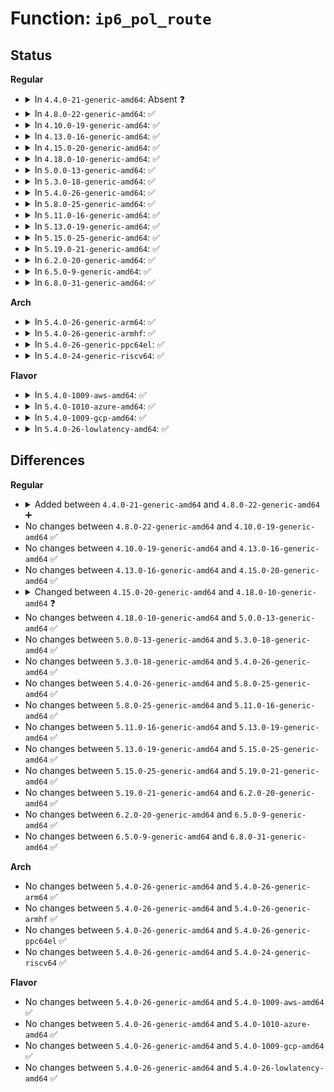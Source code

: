# Function: <code>ip6_pol_route</code>

## Status
<b>Regular</b>
<ul>
<li>
<details>
<summary>In <code>4.4.0-21-generic-amd64</code>: Absent ❓</summary>

```json
{
  "name": "ip6_pol_route",
  "collision_type": "Unique Static",
  "inline_type": "Selective",
  "funcs": [
    {
      "addr": 18446744071587059872,
      "name": "ip6_pol_route",
      "external": false,
      "loc": "net/ipv6/route.c:1040",
      "file": "net/ipv6/route.c",
      "inline": "not declared, inlined",
      "caller_inline": [],
      "caller_func": [
        "net/ipv6/route.c:ip6_pol_route_input",
        "net/ipv6/route.c:ip6_pol_route_output"
      ]
    }
  ],
  "symbols": [
    {
      "addr": 18446744071587059872,
      "name": "ip6_pol_route.isra.39",
      "section": ".text",
      "bind": "STB_LOCAL",
      "size": 1526
    }
  ]
}
```
</details>
</li>
<li>
<details>
<summary>In <code>4.8.0-22-generic-amd64</code>: ✅</summary>

```c
struct rt6_info * ip6_pol_route(struct net * net, struct fib6_table * table, int oif, struct flowi6 * fl6, int flags)
```

```json
{
  "name": "ip6_pol_route",
  "collision_type": "Unique Global",
  "inline_type": "No",
  "funcs": [
    {
      "addr": 18446744071587511552,
      "name": "ip6_pol_route",
      "external": true,
      "loc": "net/ipv6/route.c:1045",
      "file": "net/ipv6/route.c",
      "inline": "seen, unknown",
      "caller_inline": [],
      "caller_func": [
        "net/ipv6/route.c:ip6_route_info_create",
        "net/ipv6/route.c:ip6_pol_route_output",
        "net/ipv6/route.c:ip6_pol_route_input"
      ]
    }
  ],
  "symbols": [
    {
      "addr": 18446744071587511552,
      "name": "ip6_pol_route",
      "section": ".text",
      "bind": "STB_GLOBAL",
      "size": 1880
    }
  ]
}
```
</details>
</li>
<li>
<details>
<summary>In <code>4.10.0-19-generic-amd64</code>: ✅</summary>

```c
struct rt6_info * ip6_pol_route(struct net * net, struct fib6_table * table, int oif, struct flowi6 * fl6, int flags)
```

```json
{
  "name": "ip6_pol_route",
  "collision_type": "Unique Global",
  "inline_type": "No",
  "funcs": [
    {
      "addr": 18446744071587715696,
      "name": "ip6_pol_route",
      "external": true,
      "loc": "net/ipv6/route.c:1048",
      "file": "net/ipv6/route.c",
      "inline": "seen, unknown",
      "caller_inline": [],
      "caller_func": [
        "net/ipv6/route.c:ip6_route_info_create",
        "net/ipv6/route.c:ip6_pol_route_output",
        "net/ipv6/route.c:ip6_pol_route_input"
      ]
    }
  ],
  "symbols": [
    {
      "addr": 18446744071587715696,
      "name": "ip6_pol_route",
      "section": ".text",
      "bind": "STB_GLOBAL",
      "size": 1880
    }
  ]
}
```
</details>
</li>
<li>
<details>
<summary>In <code>4.13.0-16-generic-amd64</code>: ✅</summary>

```c
struct rt6_info * ip6_pol_route(struct net * net, struct fib6_table * table, int oif, struct flowi6 * fl6, int flags)
```

```json
{
  "name": "ip6_pol_route",
  "collision_type": "Unique Global",
  "inline_type": "No",
  "funcs": [
    {
      "addr": 18446744071587868640,
      "name": "ip6_pol_route",
      "external": true,
      "loc": "net/ipv6/route.c:1070",
      "file": "net/ipv6/route.c",
      "inline": "seen, unknown",
      "caller_inline": [],
      "caller_func": [
        "net/ipv6/route.c:ip6_route_info_create",
        "net/ipv6/route.c:ip6_pol_route_output",
        "net/ipv6/route.c:ip6_pol_route_input"
      ]
    }
  ],
  "symbols": [
    {
      "addr": 18446744071587868640,
      "name": "ip6_pol_route",
      "section": ".text",
      "bind": "STB_GLOBAL",
      "size": 2176
    }
  ]
}
```
</details>
</li>
<li>
<details>
<summary>In <code>4.15.0-20-generic-amd64</code>: ✅</summary>

```c
struct rt6_info * ip6_pol_route(struct net * net, struct fib6_table * table, int oif, struct flowi6 * fl6, int flags)
```

```json
{
  "name": "ip6_pol_route",
  "collision_type": "Unique Global",
  "inline_type": "No",
  "funcs": [
    {
      "addr": 18446744071588404032,
      "name": "ip6_pol_route",
      "external": true,
      "loc": "net/ipv6/route.c:1679",
      "file": "net/ipv6/route.c",
      "inline": "seen, unknown",
      "caller_inline": [],
      "caller_func": [
        "net/ipv6/route.c:ip6_route_info_create",
        "net/ipv6/route.c:ip6_pol_route_output",
        "net/ipv6/route.c:ip6_pol_route_input",
        "net/ipv6/seg6_local.c:lookup_nexthop"
      ]
    }
  ],
  "symbols": [
    {
      "addr": 18446744071588404032,
      "name": "ip6_pol_route",
      "section": ".text",
      "bind": "STB_GLOBAL",
      "size": 2452
    }
  ]
}
```
</details>
</li>
<li>
<details>
<summary>In <code>4.18.0-10-generic-amd64</code>: ✅</summary>

```c
struct rt6_info * ip6_pol_route(struct net * net, struct fib6_table * table, int oif, struct flowi6 * fl6, const struct sk_buff * skb, int flags)
```

```json
{
  "name": "ip6_pol_route",
  "collision_type": "Unique Global",
  "inline_type": "No",
  "funcs": [
    {
      "addr": 18446744071588766912,
      "name": "ip6_pol_route",
      "external": true,
      "loc": "net/ipv6/route.c:1850",
      "file": "net/ipv6/route.c",
      "inline": "seen, unknown",
      "caller_inline": [],
      "caller_func": [
        "net/ipv6/route.c:ip6_pol_route_output",
        "net/ipv6/route.c:ip6_pol_route_input",
        "net/ipv6/seg6_local.c:seg6_lookup_nexthop"
      ]
    }
  ],
  "symbols": [
    {
      "addr": 18446744071588766912,
      "name": "ip6_pol_route",
      "section": ".text",
      "bind": "STB_GLOBAL",
      "size": 903
    }
  ]
}
```
</details>
</li>
<li>
<details>
<summary>In <code>5.0.0-13-generic-amd64</code>: ✅</summary>

```c
struct rt6_info * ip6_pol_route(struct net * net, struct fib6_table * table, int oif, struct flowi6 * fl6, const struct sk_buff * skb, int flags)
```

```json
{
  "name": "ip6_pol_route",
  "collision_type": "Unique Global",
  "inline_type": "No",
  "funcs": [
    {
      "addr": 18446744071588987040,
      "name": "ip6_pol_route",
      "external": true,
      "loc": "net/ipv6/route.c:1841",
      "file": "net/ipv6/route.c",
      "inline": "seen, unknown",
      "caller_inline": [],
      "caller_func": [
        "net/ipv6/route.c:ip6_pol_route_output",
        "net/ipv6/route.c:ip6_pol_route_input",
        "net/ipv6/seg6_local.c:seg6_lookup_nexthop"
      ]
    }
  ],
  "symbols": [
    {
      "addr": 18446744071588987040,
      "name": "ip6_pol_route",
      "section": ".text",
      "bind": "STB_GLOBAL",
      "size": 903
    }
  ]
}
```
</details>
</li>
<li>
<details>
<summary>In <code>5.3.0-18-generic-amd64</code>: ✅</summary>

```c
struct rt6_info * ip6_pol_route(struct net * net, struct fib6_table * table, int oif, struct flowi6 * fl6, const struct sk_buff * skb, int flags)
```

```json
{
  "name": "ip6_pol_route",
  "collision_type": "Unique Global",
  "inline_type": "No",
  "funcs": [
    {
      "addr": 18446744071589436272,
      "name": "ip6_pol_route",
      "external": true,
      "loc": "net/ipv6/route.c:2182",
      "file": "net/ipv6/route.c",
      "inline": "seen, unknown",
      "caller_inline": [],
      "caller_func": [
        "net/ipv6/route.c:ip6_pol_route_output",
        "net/ipv6/route.c:ip6_pol_route_input",
        "net/ipv6/seg6_local.c:seg6_lookup_nexthop"
      ]
    }
  ],
  "symbols": [
    {
      "addr": 18446744071589436272,
      "name": "ip6_pol_route",
      "section": ".text",
      "bind": "STB_GLOBAL",
      "size": 751
    }
  ]
}
```
</details>
</li>
<li>
<details>
<summary>In <code>5.4.0-26-generic-amd64</code>: ✅</summary>

```c
struct rt6_info * ip6_pol_route(struct net * net, struct fib6_table * table, int oif, struct flowi6 * fl6, const struct sk_buff * skb, int flags)
```

```json
{
  "name": "ip6_pol_route",
  "collision_type": "Unique Global",
  "inline_type": "No",
  "funcs": [
    {
      "addr": 18446744071589660640,
      "name": "ip6_pol_route",
      "external": true,
      "loc": "net/ipv6/route.c:2188",
      "file": "net/ipv6/route.c",
      "inline": "seen, unknown",
      "caller_inline": [],
      "caller_func": [
        "net/ipv6/route.c:ip6_pol_route_output",
        "net/ipv6/route.c:ip6_pol_route_input",
        "net/ipv6/seg6_local.c:seg6_lookup_nexthop"
      ]
    }
  ],
  "symbols": [
    {
      "addr": 18446744071589660640,
      "name": "ip6_pol_route",
      "section": ".text",
      "bind": "STB_GLOBAL",
      "size": 751
    }
  ]
}
```
</details>
</li>
<li>
<details>
<summary>In <code>5.8.0-25-generic-amd64</code>: ✅</summary>

```c
struct rt6_info * ip6_pol_route(struct net * net, struct fib6_table * table, int oif, struct flowi6 * fl6, const struct sk_buff * skb, int flags)
```

```json
{
  "name": "ip6_pol_route",
  "collision_type": "Unique Global",
  "inline_type": "No",
  "funcs": [
    {
      "addr": 18446744071590673360,
      "name": "ip6_pol_route",
      "external": true,
      "loc": "net/ipv6/route.c:2210",
      "file": "net/ipv6/route.c",
      "inline": "seen, unknown",
      "caller_inline": [],
      "caller_func": [
        "net/ipv6/route.c:ip6_pol_route_output",
        "net/ipv6/route.c:ip6_pol_route_input",
        "net/ipv6/seg6_local.c:seg6_lookup_any_nexthop"
      ]
    }
  ],
  "symbols": [
    {
      "addr": 18446744071590673360,
      "name": "ip6_pol_route",
      "section": ".text",
      "bind": "STB_GLOBAL",
      "size": 737
    }
  ]
}
```
</details>
</li>
<li>
<details>
<summary>In <code>5.11.0-16-generic-amd64</code>: ✅</summary>

```c
struct rt6_info * ip6_pol_route(struct net * net, struct fib6_table * table, int oif, struct flowi6 * fl6, const struct sk_buff * skb, int flags)
```

```json
{
  "name": "ip6_pol_route",
  "collision_type": "Unique Global",
  "inline_type": "No",
  "funcs": [
    {
      "addr": 18446744071590733728,
      "name": "ip6_pol_route",
      "external": true,
      "loc": "net/ipv6/route.c:2193",
      "file": "net/ipv6/route.c",
      "inline": "seen, unknown",
      "caller_inline": [],
      "caller_func": [
        "net/ipv6/route.c:ip6_pol_route_output",
        "net/ipv6/route.c:ip6_pol_route_input",
        "net/ipv6/seg6_local.c:seg6_lookup_any_nexthop"
      ]
    }
  ],
  "symbols": [
    {
      "addr": 18446744071590733728,
      "name": "ip6_pol_route",
      "section": ".text",
      "bind": "STB_GLOBAL",
      "size": 728
    }
  ]
}
```
</details>
</li>
<li>
<details>
<summary>In <code>5.13.0-19-generic-amd64</code>: ✅</summary>

```c
struct rt6_info * ip6_pol_route(struct net * net, struct fib6_table * table, int oif, struct flowi6 * fl6, const struct sk_buff * skb, int flags)
```

```json
{
  "name": "ip6_pol_route",
  "collision_type": "Unique Global",
  "inline_type": "No",
  "funcs": [
    {
      "addr": 18446744071590658992,
      "name": "ip6_pol_route",
      "external": true,
      "loc": "net/ipv6/route.c:2200",
      "file": "net/ipv6/route.c",
      "inline": "seen, unknown",
      "caller_inline": [],
      "caller_func": [
        "net/ipv6/route.c:ip6_pol_route_output",
        "net/ipv6/route.c:ip6_pol_route_input",
        "net/ipv6/seg6_local.c:seg6_lookup_any_nexthop"
      ]
    }
  ],
  "symbols": [
    {
      "addr": 18446744071590658992,
      "name": "ip6_pol_route",
      "section": ".text",
      "bind": "STB_GLOBAL",
      "size": 612
    }
  ]
}
```
</details>
</li>
<li>
<details>
<summary>In <code>5.15.0-25-generic-amd64</code>: ✅</summary>

```c
struct rt6_info * ip6_pol_route(struct net * net, struct fib6_table * table, int oif, struct flowi6 * fl6, const struct sk_buff * skb, int flags)
```

```json
{
  "name": "ip6_pol_route",
  "collision_type": "Unique Global",
  "inline_type": "No",
  "funcs": [
    {
      "addr": 18446744071591473936,
      "name": "ip6_pol_route",
      "external": true,
      "loc": "net/ipv6/route.c:2203",
      "file": "net/ipv6/route.c",
      "inline": "seen, unknown",
      "caller_inline": [],
      "caller_func": [
        "net/ipv6/route.c:ip6_pol_route_output",
        "net/ipv6/route.c:ip6_pol_route_input",
        "net/ipv6/seg6_local.c:seg6_lookup_any_nexthop"
      ]
    }
  ],
  "symbols": [
    {
      "addr": 18446744071591473936,
      "name": "ip6_pol_route",
      "section": ".text",
      "bind": "STB_GLOBAL",
      "size": 1025
    }
  ]
}
```
</details>
</li>
<li>
<details>
<summary>In <code>5.19.0-21-generic-amd64</code>: ✅</summary>

```c
struct rt6_info * ip6_pol_route(struct net * net, struct fib6_table * table, int oif, struct flowi6 * fl6, const struct sk_buff * skb, int flags)
```

```json
{
  "name": "ip6_pol_route",
  "collision_type": "Unique Global",
  "inline_type": "No",
  "funcs": [
    {
      "addr": 18446744071593156864,
      "name": "ip6_pol_route",
      "external": true,
      "loc": "net/ipv6/route.c:2200",
      "file": "net/ipv6/route.c",
      "inline": "seen, unknown",
      "caller_inline": [],
      "caller_func": [
        "net/ipv6/route.c:ip6_pol_route_output",
        "net/ipv6/route.c:ip6_pol_route_input",
        "net/ipv6/seg6_local.c:seg6_lookup_any_nexthop"
      ]
    }
  ],
  "symbols": [
    {
      "addr": 18446744071593156864,
      "name": "ip6_pol_route",
      "section": ".text",
      "bind": "STB_GLOBAL",
      "size": 1058
    }
  ]
}
```
</details>
</li>
<li>
<details>
<summary>In <code>6.2.0-20-generic-amd64</code>: ✅</summary>

```c
struct rt6_info * ip6_pol_route(struct net * net, struct fib6_table * table, int oif, struct flowi6 * fl6, const struct sk_buff * skb, int flags)
```

```json
{
  "name": "ip6_pol_route",
  "collision_type": "Unique Global",
  "inline_type": "No",
  "funcs": [
    {
      "addr": 18446744071595054704,
      "name": "ip6_pol_route",
      "external": true,
      "loc": "net/ipv6/route.c:2200",
      "file": "net/ipv6/route.c",
      "inline": "seen, unknown",
      "caller_inline": [],
      "caller_func": [
        "net/ipv6/route.c:ip6_pol_route_output",
        "net/ipv6/route.c:ip6_pol_route_input",
        "net/ipv6/seg6_local.c:seg6_lookup_any_nexthop"
      ]
    }
  ],
  "symbols": [
    {
      "addr": 18446744071595054704,
      "name": "ip6_pol_route",
      "section": ".text",
      "bind": "STB_GLOBAL",
      "size": 1058
    }
  ]
}
```
</details>
</li>
<li>
<details>
<summary>In <code>6.5.0-9-generic-amd64</code>: ✅</summary>

```c
struct rt6_info * ip6_pol_route(struct net * net, struct fib6_table * table, int oif, struct flowi6 * fl6, const struct sk_buff * skb, int flags)
```

```json
{
  "name": "ip6_pol_route",
  "collision_type": "Unique Global",
  "inline_type": "No",
  "funcs": [
    {
      "addr": 18446744071595448080,
      "name": "ip6_pol_route",
      "external": true,
      "loc": "net/ipv6/route.c:2199",
      "file": "net/ipv6/route.c",
      "inline": "seen, unknown",
      "caller_inline": [],
      "caller_func": [
        "net/ipv6/route.c:ip6_pol_route_output",
        "net/ipv6/route.c:ip6_pol_route_input",
        "net/ipv6/seg6_local.c:seg6_lookup_any_nexthop"
      ]
    }
  ],
  "symbols": [
    {
      "addr": 18446744071595448080,
      "name": "ip6_pol_route",
      "section": ".text",
      "bind": "STB_GLOBAL",
      "size": 1056
    }
  ]
}
```
</details>
</li>
<li>
<details>
<summary>In <code>6.8.0-31-generic-amd64</code>: ✅</summary>

```c
struct rt6_info * ip6_pol_route(struct net * net, struct fib6_table * table, int oif, struct flowi6 * fl6, const struct sk_buff * skb, int flags)
```

```json
{
  "name": "ip6_pol_route",
  "collision_type": "Unique Global",
  "inline_type": "No",
  "funcs": [
    {
      "addr": 18446744071596290160,
      "name": "ip6_pol_route",
      "external": true,
      "loc": "net/ipv6/route.c:2201",
      "file": "net/ipv6/route.c",
      "inline": "seen, unknown",
      "caller_inline": [],
      "caller_func": [
        "net/ipv6/route.c:ip6_pol_route_output",
        "net/ipv6/route.c:ip6_pol_route_input",
        "net/ipv6/seg6_local.c:seg6_lookup_any_nexthop"
      ]
    }
  ],
  "symbols": [
    {
      "addr": 18446744071596290160,
      "name": "ip6_pol_route",
      "section": ".text",
      "bind": "STB_GLOBAL",
      "size": 1092
    }
  ]
}
```
</details>
</li>
</ul>
<b>Arch</b>
<ul>
<li>
<details>
<summary>In <code>5.4.0-26-generic-arm64</code>: ✅</summary>

```c
struct rt6_info * ip6_pol_route(struct net * net, struct fib6_table * table, int oif, struct flowi6 * fl6, const struct sk_buff * skb, int flags)
```

```json
{
  "name": "ip6_pol_route",
  "collision_type": "Unique Global",
  "inline_type": "No",
  "funcs": [
    {
      "addr": 18446603336503346968,
      "name": "ip6_pol_route",
      "external": true,
      "loc": "net/ipv6/route.c:2188",
      "file": "net/ipv6/route.c",
      "inline": "seen, unknown",
      "caller_inline": [],
      "caller_func": [
        "net/ipv6/route.c:ip6_pol_route_output",
        "net/ipv6/route.c:ip6_pol_route_input",
        "net/ipv6/seg6_local.c:seg6_lookup_nexthop"
      ]
    }
  ],
  "symbols": [
    {
      "addr": 18446603336503346968,
      "name": "ip6_pol_route",
      "section": ".text",
      "bind": "STB_GLOBAL",
      "size": 764
    }
  ]
}
```
</details>
</li>
<li>
<details>
<summary>In <code>5.4.0-26-generic-armhf</code>: ✅</summary>

```c
struct rt6_info * ip6_pol_route(struct net * net, struct fib6_table * table, int oif, struct flowi6 * fl6, const struct sk_buff * skb, int flags)
```

```json
{
  "name": "ip6_pol_route",
  "collision_type": "Unique Global",
  "inline_type": "No",
  "funcs": [
    {
      "addr": 3236012908,
      "name": "ip6_pol_route",
      "external": true,
      "loc": "net/ipv6/route.c:2188",
      "file": "net/ipv6/route.c",
      "inline": "seen, unknown",
      "caller_inline": [],
      "caller_func": [
        "net/ipv6/route.c:ip6_pol_route_output",
        "net/ipv6/route.c:ip6_pol_route_input",
        "net/ipv6/seg6_local.c:seg6_lookup_nexthop"
      ]
    }
  ],
  "symbols": [
    {
      "addr": 3236012908,
      "name": "ip6_pol_route",
      "section": ".text",
      "bind": "STB_GLOBAL",
      "size": 808
    }
  ]
}
```
</details>
</li>
<li>
<details>
<summary>In <code>5.4.0-26-generic-ppc64el</code>: ✅</summary>

```c
struct rt6_info * ip6_pol_route(struct net * net, struct fib6_table * table, int oif, struct flowi6 * fl6, const struct sk_buff * skb, int flags)
```

```json
{
  "name": "ip6_pol_route",
  "collision_type": "Unique Global",
  "inline_type": "No",
  "funcs": [
    {
      "addr": 13835058055297111056,
      "name": "ip6_pol_route",
      "external": true,
      "loc": "net/ipv6/route.c:2188",
      "file": "net/ipv6/route.c",
      "inline": "seen, unknown",
      "caller_inline": [],
      "caller_func": [
        "net/ipv6/route.c:ip6_pol_route_output",
        "net/ipv6/route.c:ip6_pol_route_input",
        "net/ipv6/seg6_local.c:seg6_lookup_nexthop"
      ]
    }
  ],
  "symbols": [
    {
      "addr": 13835058055297111056,
      "name": "ip6_pol_route",
      "section": ".text",
      "bind": "STB_GLOBAL",
      "size": 960
    }
  ]
}
```
</details>
</li>
<li>
<details>
<summary>In <code>5.4.0-24-generic-riscv64</code>: ✅</summary>

```c
struct rt6_info * ip6_pol_route(struct net * net, struct fib6_table * table, int oif, struct flowi6 * fl6, const struct sk_buff * skb, int flags)
```

```json
{
  "name": "ip6_pol_route",
  "collision_type": "Unique Global",
  "inline_type": "No",
  "funcs": [
    {
      "addr": 18446743936279355220,
      "name": "ip6_pol_route",
      "external": true,
      "loc": "net/ipv6/route.c:2188",
      "file": "net/ipv6/route.c",
      "inline": "seen, unknown",
      "caller_inline": [],
      "caller_func": [
        "net/ipv6/route.c:ip6_pol_route_output",
        "net/ipv6/route.c:ip6_pol_route_input",
        "net/ipv6/seg6_local.c:seg6_lookup_nexthop"
      ]
    }
  ],
  "symbols": [
    {
      "addr": 18446743936279355220,
      "name": "ip6_pol_route",
      "section": ".text",
      "bind": "STB_GLOBAL",
      "size": 672
    }
  ]
}
```
</details>
</li>
</ul>
<b>Flavor</b>
<ul>
<li>
<details>
<summary>In <code>5.4.0-1009-aws-amd64</code>: ✅</summary>

```c
struct rt6_info * ip6_pol_route(struct net * net, struct fib6_table * table, int oif, struct flowi6 * fl6, const struct sk_buff * skb, int flags)
```

```json
{
  "name": "ip6_pol_route",
  "collision_type": "Unique Global",
  "inline_type": "No",
  "funcs": [
    {
      "addr": 18446744071589265008,
      "name": "ip6_pol_route",
      "external": true,
      "loc": "net/ipv6/route.c:2188",
      "file": "net/ipv6/route.c",
      "inline": "seen, unknown",
      "caller_inline": [],
      "caller_func": [
        "net/ipv6/route.c:ip6_pol_route_output",
        "net/ipv6/route.c:ip6_pol_route_input",
        "net/ipv6/seg6_local.c:seg6_lookup_nexthop"
      ]
    }
  ],
  "symbols": [
    {
      "addr": 18446744071589265008,
      "name": "ip6_pol_route",
      "section": ".text",
      "bind": "STB_GLOBAL",
      "size": 751
    }
  ]
}
```
</details>
</li>
<li>
<details>
<summary>In <code>5.4.0-1010-azure-amd64</code>: ✅</summary>

```c
struct rt6_info * ip6_pol_route(struct net * net, struct fib6_table * table, int oif, struct flowi6 * fl6, const struct sk_buff * skb, int flags)
```

```json
{
  "name": "ip6_pol_route",
  "collision_type": "Unique Global",
  "inline_type": "No",
  "funcs": [
    {
      "addr": 18446744071588990000,
      "name": "ip6_pol_route",
      "external": true,
      "loc": "net/ipv6/route.c:2188",
      "file": "net/ipv6/route.c",
      "inline": "seen, unknown",
      "caller_inline": [],
      "caller_func": [
        "net/ipv6/route.c:ip6_pol_route_output",
        "net/ipv6/route.c:ip6_pol_route_input",
        "net/ipv6/seg6_local.c:seg6_lookup_nexthop"
      ]
    }
  ],
  "symbols": [
    {
      "addr": 18446744071588990000,
      "name": "ip6_pol_route",
      "section": ".text",
      "bind": "STB_GLOBAL",
      "size": 751
    }
  ]
}
```
</details>
</li>
<li>
<details>
<summary>In <code>5.4.0-1009-gcp-amd64</code>: ✅</summary>

```c
struct rt6_info * ip6_pol_route(struct net * net, struct fib6_table * table, int oif, struct flowi6 * fl6, const struct sk_buff * skb, int flags)
```

```json
{
  "name": "ip6_pol_route",
  "collision_type": "Unique Global",
  "inline_type": "No",
  "funcs": [
    {
      "addr": 18446744071589701872,
      "name": "ip6_pol_route",
      "external": true,
      "loc": "net/ipv6/route.c:2188",
      "file": "net/ipv6/route.c",
      "inline": "seen, unknown",
      "caller_inline": [],
      "caller_func": [
        "net/ipv6/route.c:ip6_pol_route_output",
        "net/ipv6/route.c:ip6_pol_route_input",
        "net/ipv6/seg6_local.c:seg6_lookup_nexthop"
      ]
    }
  ],
  "symbols": [
    {
      "addr": 18446744071589701872,
      "name": "ip6_pol_route",
      "section": ".text",
      "bind": "STB_GLOBAL",
      "size": 751
    }
  ]
}
```
</details>
</li>
<li>
<details>
<summary>In <code>5.4.0-26-lowlatency-amd64</code>: ✅</summary>

```c
struct rt6_info * ip6_pol_route(struct net * net, struct fib6_table * table, int oif, struct flowi6 * fl6, const struct sk_buff * skb, int flags)
```

```json
{
  "name": "ip6_pol_route",
  "collision_type": "Unique Global",
  "inline_type": "No",
  "funcs": [
    {
      "addr": 18446744071589751664,
      "name": "ip6_pol_route",
      "external": true,
      "loc": "net/ipv6/route.c:2188",
      "file": "net/ipv6/route.c",
      "inline": "seen, unknown",
      "caller_inline": [],
      "caller_func": [
        "net/ipv6/route.c:ip6_pol_route_output",
        "net/ipv6/route.c:ip6_pol_route_input",
        "net/ipv6/seg6_local.c:seg6_lookup_nexthop"
      ]
    }
  ],
  "symbols": [
    {
      "addr": 18446744071589751664,
      "name": "ip6_pol_route",
      "section": ".text",
      "bind": "STB_GLOBAL",
      "size": 801
    }
  ]
}
```
</details>
</li>
</ul>

## Differences
<b>Regular</b>
<ul>
<li>
<details>
<summary>Added between <code>4.4.0-21-generic-amd64</code> and <code>4.8.0-22-generic-amd64</code> ➕</summary>

```c
struct rt6_info * ip6_pol_route(struct net * net, struct fib6_table * table, int oif, struct flowi6 * fl6, int flags)
```
</details>
</li>
<li>
No changes between <code>4.8.0-22-generic-amd64</code> and <code>4.10.0-19-generic-amd64</code> ✅
</li>
<li>
No changes between <code>4.10.0-19-generic-amd64</code> and <code>4.13.0-16-generic-amd64</code> ✅
</li>
<li>
No changes between <code>4.13.0-16-generic-amd64</code> and <code>4.15.0-20-generic-amd64</code> ✅
</li>
<li>
<details>
<summary>Changed between <code>4.15.0-20-generic-amd64</code> and <code>4.18.0-10-generic-amd64</code> ❓</summary>
<ul>
<li>
<b>Param added. </b>
<code>const struct sk_buff * skb</code>
</li>
<li>
<b>Param reordered. </b>
<code>net, table, oif, fl6, flags</code> ➡️ <code>net, table, oif, fl6, skb, flags</code>
</li>
</ul>
</details>
</li>
<li>
No changes between <code>4.18.0-10-generic-amd64</code> and <code>5.0.0-13-generic-amd64</code> ✅
</li>
<li>
No changes between <code>5.0.0-13-generic-amd64</code> and <code>5.3.0-18-generic-amd64</code> ✅
</li>
<li>
No changes between <code>5.3.0-18-generic-amd64</code> and <code>5.4.0-26-generic-amd64</code> ✅
</li>
<li>
No changes between <code>5.4.0-26-generic-amd64</code> and <code>5.8.0-25-generic-amd64</code> ✅
</li>
<li>
No changes between <code>5.8.0-25-generic-amd64</code> and <code>5.11.0-16-generic-amd64</code> ✅
</li>
<li>
No changes between <code>5.11.0-16-generic-amd64</code> and <code>5.13.0-19-generic-amd64</code> ✅
</li>
<li>
No changes between <code>5.13.0-19-generic-amd64</code> and <code>5.15.0-25-generic-amd64</code> ✅
</li>
<li>
No changes between <code>5.15.0-25-generic-amd64</code> and <code>5.19.0-21-generic-amd64</code> ✅
</li>
<li>
No changes between <code>5.19.0-21-generic-amd64</code> and <code>6.2.0-20-generic-amd64</code> ✅
</li>
<li>
No changes between <code>6.2.0-20-generic-amd64</code> and <code>6.5.0-9-generic-amd64</code> ✅
</li>
<li>
No changes between <code>6.5.0-9-generic-amd64</code> and <code>6.8.0-31-generic-amd64</code> ✅
</li>
</ul>
<b>Arch</b>
<ul>
<li>
No changes between <code>5.4.0-26-generic-amd64</code> and <code>5.4.0-26-generic-arm64</code> ✅
</li>
<li>
No changes between <code>5.4.0-26-generic-amd64</code> and <code>5.4.0-26-generic-armhf</code> ✅
</li>
<li>
No changes between <code>5.4.0-26-generic-amd64</code> and <code>5.4.0-26-generic-ppc64el</code> ✅
</li>
<li>
No changes between <code>5.4.0-26-generic-amd64</code> and <code>5.4.0-24-generic-riscv64</code> ✅
</li>
</ul>
<b>Flavor</b>
<ul>
<li>
No changes between <code>5.4.0-26-generic-amd64</code> and <code>5.4.0-1009-aws-amd64</code> ✅
</li>
<li>
No changes between <code>5.4.0-26-generic-amd64</code> and <code>5.4.0-1010-azure-amd64</code> ✅
</li>
<li>
No changes between <code>5.4.0-26-generic-amd64</code> and <code>5.4.0-1009-gcp-amd64</code> ✅
</li>
<li>
No changes between <code>5.4.0-26-generic-amd64</code> and <code>5.4.0-26-lowlatency-amd64</code> ✅
</li>
</ul>
